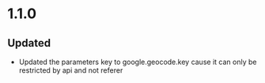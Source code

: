 # 1.1.0
## Updated
- Updated the parameters key to google.geocode.key cause it can only be restricted by api and not referer